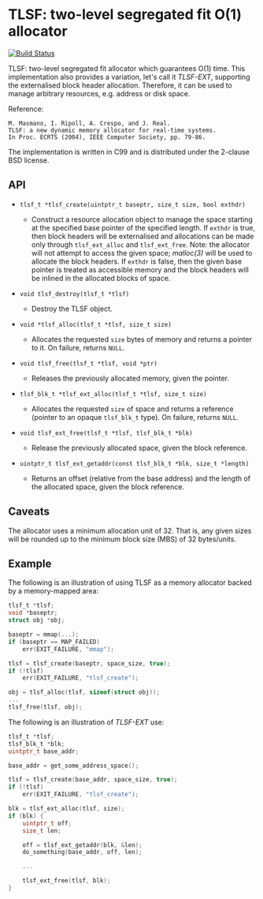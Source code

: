 # TLSF: two-level segregated fit O(1) allocator

[![Build Status](https://travis-ci.org/rmind/tlsf.svg?branch=master)](https://travis-ci.org/rmind/tlsf)

TLSF: two-level segregated fit allocator which guarantees O(1) time.
This implementation also provides a variation, let's call it _TLSF-EXT_,
supporting the externalised block header allocation.  Therefore, it can
be used to manage arbitrary resources, e.g. address or disk space.

Reference:

	M. Masmano, I. Ripoll, A. Crespo, and J. Real.
	TLSF: a new dynamic memory allocator for real-time systems.
	In Proc. ECRTS (2004), IEEE Computer Society, pp. 79-86.

The implementation is written in C99 and is distributed under the
2-clause BSD license.

## API

* `tlsf_t *tlsf_create(uintptr_t baseptr, size_t size, bool exthdr)`
  * Construct a resource allocation object to manage the space starting
  at the specified base pointer of the specified length.
  If `exthdr` is true, then block headers will be externalised and
  allocations can be made only through `tlsf_ext_alloc` and `tlsf_ext_free`.
  Note: the allocator will not attempt to access the given space;
  _malloc(3)_ will be used to allocate the block headers.
  If `exthdr` is false, then the given base pointer is treated as
  accessible memory and the block headers will be inlined in the
  allocated blocks of space.

* `void tlsf_destroy(tlsf_t *tlsf)`
  * Destroy the TLSF object.

* `void *tlsf_alloc(tlsf_t *tlsf, size_t size)`
  * Allocates the requested `size` bytes of memory and returns a
  pointer to it.  On failure, returns `NULL`.

* `void tlsf_free(tlsf_t *tlsf, void *ptr)`
  * Releases the previously allocated memory, given the pointer.

* `tlsf_blk_t *tlsf_ext_alloc(tlsf_t *tlsf, size_t size)`
  * Allocates the requested `size` of space and returns a reference
  (pointer to an opaque `tlsf_blk_t` type).  On failure, returns `NULL`.

* `void tlsf_ext_free(tlsf_t *tlsf, tlsf_blk_t *blk)`
  * Release the previously allocated space, given the block reference.

* `uintptr_t tlsf_ext_getaddr(const tlsf_blk_t *blk, size_t *length)`
  * Returns an offset (relative from the base address) and the length of
  the allocated space, given the block reference.

## Caveats

The allocator uses a minimum allocation unit of 32.  That is, any given
sizes will be rounded up to the minimum block size (MBS) of 32 bytes/units.

## Example

The following is an illustration of using TLSF as a memory allocator backed
by a memory-mapped area:
```c
tlsf_t *tlsf;
void *baseptr;
struct obj *obj;

baseptr = mmap(...);
if (baseptr == MAP_FAILED)
	err(EXIT_FAILURE, "mmap");

tlsf = tlsf_create(baseptr, space_size, true);
if (!tlsf)
	err(EXIT_FAILURE, "tlsf_create");

obj = tlsf_alloc(tlsf, sizeof(struct obj));
...
tlsf_free(tlsf, obj);
```

The following is an illustration of _TLSF-EXT_ use:
```c
tlsf_t *tlsf;
tlsf_blk_t *blk;
uintptr_t base_addr;

base_addr = get_some_address_space();

tlsf = tlsf_create(base_addr, space_size, true);
if (!tlsf)
	err(EXIT_FAILURE, "tlsf_create");

blk = tlsf_ext_alloc(tlsf, size);
if (blk) {
	uintptr_t off;
	size_t len;

	off = tlsf_ext_getaddr(blk, &len);
	do_something(base_addr, off, len);

	...

	tlsf_ext_free(tlsf, blk);
}
```
